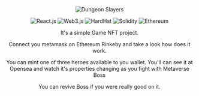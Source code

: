 <div align="center">
  <img alt="Dungeon Slayers"src="https://c.tenor.com/O6Yh4R9EQG4AAAAC/dungeons-dragons-dnd.gif"/>
</div>


<p align="center">
<img alt="React.js" src="https://img.shields.io/badge/-React.js-black?style=for-the-badge&logo=react&logoColor=white" />
<img alt="Web3.js" src="https://img.shields.io/badge/-Web3.js-F16822?style=for-the-badge&logo=web3.js&logoColor=white" />
<img alt="HardHat" src="https://img.shields.io/badge/-Hardhat-7C86C7?style=for-the-badge&logo=hardhat&logoColor=white" />
<img alt="Solidity" src="https://img.shields.io/badge/-Solidity-BAC9F9?style=for-the-badge&logo=solidity&logoColor=363636" />
<img alt="Ethereum" src="https://img.shields.io/badge/-Ethereum-3C3C3D?style=for-the-badge&logo=ethereum&logoColor=white" />
</p>


<div align="center">
It's a simple Game NFT project. 

Connect you metamask on Ethereum Rinkeby and take a look how does it work.

You can mint one of three heroes available to you wallet. You'll can see it at Opensea and watch it's properties changing as you fight with Metaverse Boss

You can revive Boss if you were really good on it.
            
</div>


